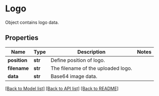 # Logo

Object contains logo data.
## Properties
Name | Type | Description | Notes
------------ | ------------- | ------------- | -------------
**position** | **str** | Define position of logo. | 
**filename** | **str** | The filename of the uploaded logo. | 
**data** | **str** | Base64 image data. | 

[[Back to Model list]](../README.md#documentation-for-models) [[Back to API list]](../README.md#documentation-for-api-endpoints) [[Back to README]](../README.md)


